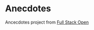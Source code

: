 # Anecdotes
Ancecdotes project from [Full Stack Open](https://fullstackopen.com/en/part1/a_more_complex_state_debugging_react_apps)